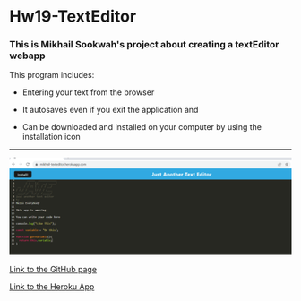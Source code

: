 # Hw19-TextEditor


### This is Mikhail Sookwah's project about creating a textEditor webapp

This program includes:

* Entering your text from the browser

* It autosaves even if you exit the application and

* Can be downloaded and installed on your computer by using the installation icon

----------------------------------------------------------------

![Screenshot of the application](./client/src/images/Screen1.png)

[Link to the GitHub page](https://github.com/Mikhail25/Hw19-TextEditor)

[Link to the Heroku App](https://mikhail-texteditor.herokuapp.com/)